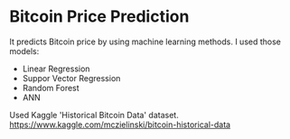 # Bitcoin Price Prediction

It  predicts Bitcoin price by using machine learning methods. I used those models:
- Linear Regression
- Suppor Vector Regression
- Random Forest
- ANN


Used Kaggle 'Historical Bitcoin Data' dataset. https://www.kaggle.com/mczielinski/bitcoin-historical-data
